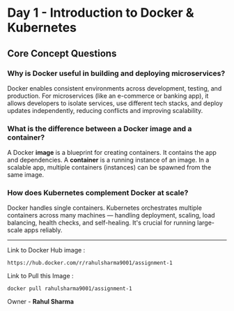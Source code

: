 # Day 1 - Introduction to Docker & Kubernetes

## Core Concept Questions

### Why is Docker useful in building and deploying microservices?

Docker enables consistent environments across development, testing, and production. For microservices (like an e-commerce or banking app), it allows developers to isolate services, use different tech stacks, and deploy updates independently, reducing conflicts and improving scalability.

### What is the difference between a Docker image and a container?

A Docker **image** is a blueprint for creating containers. It contains the app and dependencies. A **container** is a running instance of an image. In a scalable app, multiple containers (instances) can be spawned from the same image.

### How does Kubernetes complement Docker at scale?

Docker handles single containers. Kubernetes orchestrates multiple containers across many machines — handling deployment, scaling, load balancing, health checks, and self-healing. It's crucial for running large-scale apps reliably.

---

Link to Docker Hub image :
```
https://hub.docker.com/r/rahulsharma9001/assignment-1
```

Link to Pull this Image :
```
docker pull rahulsharma9001/assignment-1
```


Owner - **Rahul Sharma**
